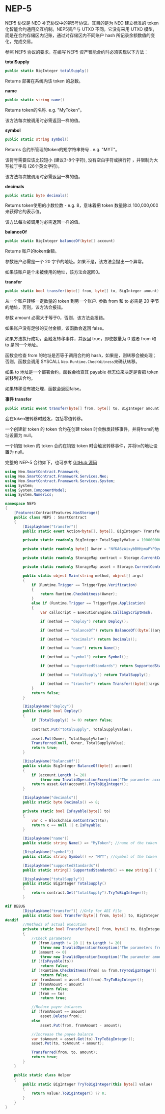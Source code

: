 # NEP-5

NEP5 协议是 NEO 补充协议中的第5号协议。其目的是为 NEO 建立标准的 token 化智能合约通用交互机制。NEP5资产与 UTXO 不同，它没有采用 UTXO 模型，而是在合约存储区内记账，通过对存储区内不同账户 hash 所记录余额数值的变化，完成交易。

参照 NEP5 协议的要求，在编写 NEP5 资产智能合约时必须实现以下方法：

**totalSupply**    

```c#
public static BigInteger totalSupply()
```

Returns 部署在系统内该 token 的总数。 

**name**    

```c#
public static string name()
```

Returns token的名称. e.g. "MyToken"。

该方法每次被调用时必需返回一样的值。

**symbol**

```c#
public static string symbol()
```

Returns 合约所管理的token的短字符串符号 . e.g. "MYT"。

该符号需要应该比较短小 (建议3-8个字符),  没有空白字符或换行符 ，并限制为大写拉丁字母 (26个英文字符)。 

该方法每次被调用时必需返回一样的值。

**decimals**

```c#
public static byte decimals()
```

Returns token使用的小数位数 - e.g. 8，意味着把 token 数量除以 100,000,000 来获得它的表示值。

该方法每次被调用时必需返回一样的值。 

**balanceOf**

```c#
public static BigInteger balanceOf(byte[] account)
```

Returns 账户的token金额。

参数账户必需是一个 20 字节的地址。如果不是，该方法会抛出一个异常。

如果该账户是个未被使用的地址，该方法会返回0。

**transfer**

```c#
public static bool transfer(byte[] from, byte[] to, BigInteger amount)
```

从一个账户转移一定数量的 token 到另一个账户. 参数 from 和 to 必需是 20 字节的地址，否则，该方法会报错。

参数 amount 必需大于等于0，否则，该方法会报错。

如果账户没有足够的支付金额，该函数会返回 false。

如果方法执行成功，会触发转移事件，并返回 true，即使数量为 0 或者 from 和 to 是同一个地址。

函数会检查 from 的地址是否等于调用合约的 hash，如果是，则转移会被处理；否则，函数会调用 SYSCALL `Neo.Runtime.CheckWitness`来确认转移。

如果 to 地址是一个部署合约，函数会检查其 payable 标志位来决定是否把 token 转移到该合约。

如果转移没有被处理，函数会返回false。

**事件 transfer**

```c#
public static event transfer(byte[] from, byte[] to, BigInteger amount)
```

会在token被转移时触发，包括零值转移。

一个创建新 token 的 token 合约在创建 token 时会触发转移事件，并将from的地址设置为 null。

一个销毁 token 的 token 合约在销毁 token 时会触发转移事件，并将to的地址设置为 null。

完整的 NEP-5 合约如下，也可参考 [GitHub 源码](https://github.com/neo-ngd/Neo3-Smart-Contract-Examples/blob/master/NEP5/Contract1.cs)

```c#
using Neo.SmartContract.Framework;
using Neo.SmartContract.Framework.Services.Neo;
using Neo.SmartContract.Framework.Services.System;
using System;
using System.ComponentModel;
using System.Numerics;

namespace NEP5
{
    [Features(ContractFeatures.HasStorage)]
    public class NEP5 : SmartContract
    {
        [DisplayName("transfer")]
        public static event Action<byte[], byte[], BigInteger> Transferred;

        private static readonly BigInteger TotalSupplyValue = 10000000000000000;

        private static readonly byte[] Owner = "NfKA6zAixybBHHpmaPYPDywoqDaKzfMPf9".ToScriptHash(); //Owner Address

        private static readonly StorageMap contract = Storage.CurrentContext.CreateMap(nameof(contract));

        private static readonly StorageMap asset = Storage.CurrentContext.CreateMap(nameof(asset));

        public static object Main(string method, object[] args)
        {
            if (Runtime.Trigger == TriggerType.Verification)
            {
                return Runtime.CheckWitness(Owner);
            }
            else if (Runtime.Trigger == TriggerType.Application)
            {
                var callscript = ExecutionEngine.CallingScriptHash;

                if (method == "deploy") return Deploy();

                if (method == "balanceOf") return BalanceOf((byte[])args[0]);

                if (method == "decimals") return Decimals();

                if (method == "name") return Name();

                if (method == "symbol") return Symbol();

                if (method == "supportedStandards") return SupportedStandards();

                if (method == "totalSupply") return TotalSupply();

                if (method == "transfer") return Transfer((byte[])args[0], (byte[])args[1], (BigInteger)args[2], callscript);
            }
            return false;
        }

        [DisplayName("deploy")]
        public static bool Deploy()
        {
            if (TotalSupply() != 0) return false;
            
            contract.Put("totalSupply", TotalSupplyValue);
            
            asset.Put(Owner, TotalSupplyValue);
            Transferred(null, Owner, TotalSupplyValue);
            return true;
        }

        [DisplayName("balanceOf")]
        public static BigInteger BalanceOf(byte[] account)
        {
            if (account.Length != 20)
                throw new InvalidOperationException("The parameter account SHOULD be 20-byte addresses.");
            return asset.Get(account).TryToBigInteger();
        }

        [DisplayName("decimals")]
        public static byte Decimals() => 8;

        private static bool IsPayable(byte[] to)
        {
            var c = Blockchain.GetContract(to);
            return c == null || c.IsPayable;
        }

        [DisplayName("name")]
        public static string Name() => "MyToken"; //name of the token

        [DisplayName("symbol")]
        public static string Symbol() => "MYT"; //symbol of the token

        [DisplayName("supportedStandards")]
        public static string[] SupportedStandards() => new string[] { "NEP-5", "NEP-7", "NEP-10" };

        [DisplayName("totalSupply")]
        public static BigInteger TotalSupply()
        {
            return contract.Get("totalSupply").TryToBigInteger();
        }

#if DEBUG
        [DisplayName("transfer")] //Only for ABI file
        public static bool Transfer(byte[] from, byte[] to, BigInteger amount) => true;
#endif
        //Methods of actual execution
        private static bool Transfer(byte[] from, byte[] to, BigInteger amount, byte[] callscript)
        {
            //Check parameters
            if (from.Length != 20 || to.Length != 20)
                throw new InvalidOperationException("The parameters from and to SHOULD be 20-byte addresses.");
            if (amount <= 0)
                throw new InvalidOperationException("The parameter amount MUST be greater than 0.");
            if (!IsPayable(to))
                return false;
            if (!Runtime.CheckWitness(from) && from.TryToBigInteger() != callscript.TryToBigInteger())
                return false;
            var fromAmount = asset.Get(from).TryToBigInteger();
            if (fromAmount < amount)
                return false;
            if (from == to)
                return true;

            //Reduce payer balances
            if (fromAmount == amount)
                asset.Delete(from);
            else
                asset.Put(from, fromAmount - amount);

            //Increase the payee balance
            var toAmount = asset.Get(to).TryToBigInteger();
            asset.Put(to, toAmount + amount);

            Transferred(from, to, amount);
            return true;
        }
    }

    public static class Helper
    {
        public static BigInteger TryToBigInteger(this byte[] value)
        {
            return value?.ToBigInteger() ?? 0;
        }
    }
}
```

